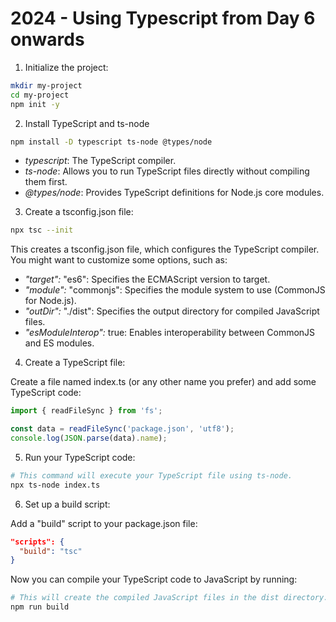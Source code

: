 # 2024 - Using Typescript from Day 6 onwards
<!-- markdownlint-disable MD029 -->

1. Initialize the project:

```zsh
mkdir my-project
cd my-project
npm init -y 
```

2. Install TypeScript and ts-node

```zsh
npm install -D typescript ts-node @types/node
```

- *typescript*: The TypeScript compiler.
- *ts-node*: Allows you to run TypeScript files directly without compiling them first.
- *@types/node*: Provides TypeScript definitions for Node.js core modules.

3. Create a tsconfig.json file:

```zsh
npx tsc --init
```

This creates a tsconfig.json file, which configures the TypeScript compiler. You might want to customize some options, such as:

- *"target":* "es6": Specifies the ECMAScript version to target.
- *"module":* "commonjs": Specifies the module system to use (CommonJS for Node.js).
- *"outDir":* "./dist": Specifies the output directory for compiled JavaScript files.
- *"esModuleInterop":* true: Enables interoperability between CommonJS and ES modules.

4. Create a TypeScript file:

Create a file named index.ts (or any other name you prefer) and add some TypeScript code:

```ts
import { readFileSync } from 'fs'; 

const data = readFileSync('package.json', 'utf8');
console.log(JSON.parse(data).name); 
```

5. Run your TypeScript code:

```zsh
# This command will execute your TypeScript file using ts-node.
npx ts-node index.ts 
```

6. Set up a build script:

Add a "build" script to your package.json file:

```json
"scripts": {
  "build": "tsc"
}
```

Now you can compile your TypeScript code to JavaScript by running:

```zsh
# This will create the compiled JavaScript files in the dist directory.
npm run build 
```
